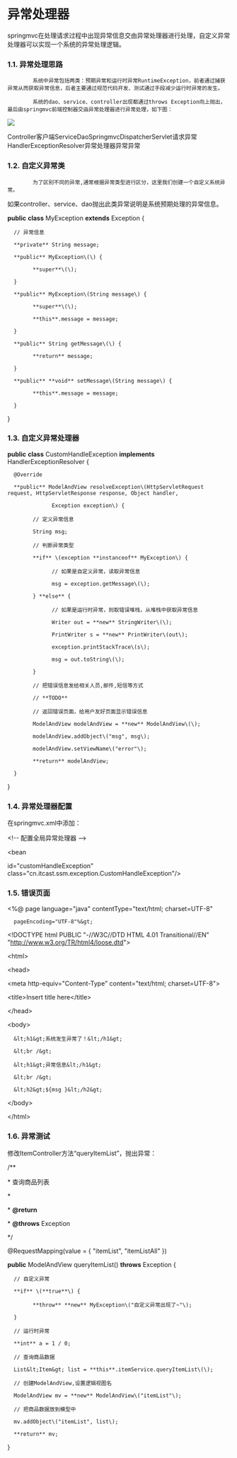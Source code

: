 # 异常处理器

springmvc在处理请求过程中出现异常信息交由异常处理器进行处理，自定义异常处理器可以实现一个系统的异常处理逻辑。

### 1.1. 异常处理思路

            系统中异常包括两类：预期异常和运行时异常RuntimeException，前者通过捕获异常从而获取异常信息，后者主要通过规范代码开发、测试通过手段减少运行时异常的发生。

            系统的dao、service、controller出现都通过throws Exception向上抛出，最后由springmvc前端控制器交由异常处理器进行异常处理，如下图：

![](../../.gitbook/assets/image%20%2834%29.png)

Controller客户端ServiceDaoSpringmvcDispatcherServlet请求异常HandlerExceptionResolver异常处理器异常异常

### 1.2. 自定义异常类

            为了区别不同的异常,通常根据异常类型进行区分，这里我们创建一个自定义系统异常。

如果controller、service、dao抛出此类异常说明是系统预期处理的异常信息。

**public** **class** MyException **extends** Exception {

      // 异常信息

      **private** String message;

      **public** MyException\(\) {

            **super**\(\);

      }

      **public** MyException\(String message\) {

            **super**\(\);

            **this**.message = message;

      }

      **public** String getMessage\(\) {

            **return** message;

      }

      **public** **void** setMessage\(String message\) {

            **this**.message = message;

      }

}

### 1.3. 自定义异常处理器

**public** **class** CustomHandleException **implements** HandlerExceptionResolver {

      @Override

      **public** ModelAndView resolveException\(HttpServletRequest request, HttpServletResponse response, Object handler,

                  Exception exception\) {

            // 定义异常信息

            String msg;

            // 判断异常类型

            **if** \(exception **instanceof** MyException\) {

                  // 如果是自定义异常，读取异常信息

                  msg = exception.getMessage\(\);

            } **else** {

                  // 如果是运行时异常，则取错误堆栈，从堆栈中获取异常信息

                  Writer out = **new** StringWriter\(\);

                  PrintWriter s = **new** PrintWriter\(out\);

                  exception.printStackTrace\(s\);

                  msg = out.toString\(\);

            }

            // 把错误信息发给相关人员,邮件,短信等方式

            // **TODO**

            // 返回错误页面，给用户友好页面显示错误信息

            ModelAndView modelAndView = **new** ModelAndView\(\);

            modelAndView.addObject\("msg", msg\);

            modelAndView.setViewName\("error"\);

            **return** modelAndView;

      }

}

### 1.4. 异常处理器配置

在springmvc.xml中添加：

&lt;!-- 配置全局异常处理器 --&gt;

&lt;bean

id="customHandleException"      class="cn.itcast.ssm.exception.CustomHandleException"/&gt;

### 1.5. 错误页面

&lt;%@ page language="java" contentType="text/html; charset=UTF-8"

      pageEncoding="UTF-8"%&gt;

&lt;!DOCTYPE html PUBLIC "-//W3C//DTD HTML 4.01 Transitional//EN" "http://www.w3.org/TR/html4/loose.dtd"&gt;

&lt;html&gt;

&lt;head&gt;

&lt;meta http-equiv="Content-Type" content="text/html; charset=UTF-8"&gt;

&lt;title&gt;Insert title here&lt;/title&gt;

&lt;/head&gt;

&lt;body&gt;

      &lt;h1&gt;系统发生异常了！&lt;/h1&gt;

      &lt;br /&gt;

      &lt;h1&gt;异常信息&lt;/h1&gt;

      &lt;br /&gt;

      &lt;h2&gt;${msg }&lt;/h2&gt;

&lt;/body&gt;

&lt;/html&gt;

### 1.6. 异常测试

修改ItemController方法“queryItemList”，抛出异常：

/\*\*

 \* 查询商品列表

 \*

 \* **@return**

 \* **@throws** Exception

 \*/

@RequestMapping\(value = { "itemList", "itemListAll" }\)

**public** ModelAndView queryItemList\(\) **throws** Exception {

      // 自定义异常

      **if** \(**true**\) {

            **throw** **new** MyException\("自定义异常出现了~"\);

      }

      // 运行时异常

      **int** a = 1 / 0;

      // 查询商品数据

      List&lt;Item&gt; list = **this**.itemService.queryItemList\(\);

      // 创建ModelAndView,设置逻辑视图名

      ModelAndView mv = **new** ModelAndView\("itemList"\);

      // 把商品数据放到模型中

      mv.addObject\("itemList", list\);

      **return** mv;

}


